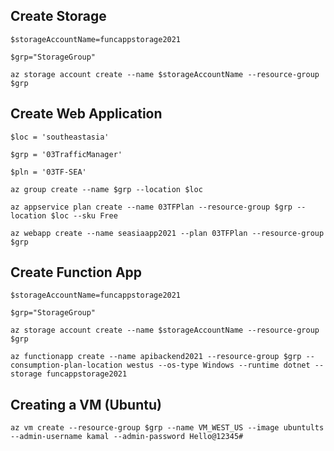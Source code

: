 ## Create Storage

`$storageAccountName=funcappstorage2021`

`$grp="StorageGroup"`

`az storage account create --name $storageAccountName --resource-group $grp`

## Create Web Application

`$loc = 'southeastasia'`

`$grp = '03TrafficManager'`

`$pln = '03TF-SEA'`

`az group create --name $grp --location $loc`

`az appservice plan create --name 03TFPlan --resource-group $grp --location $loc --sku Free`

`az webapp create --name seasiaapp2021 --plan 03TFPlan --resource-group $grp`

## Create Function App

`$storageAccountName=funcappstorage2021`

`$grp="StorageGroup"`

`az storage account create --name $storageAccountName --resource-group $grp`

`az functionapp create --name apibackend2021 --resource-group $grp --consumption-plan-location westus --os-type Windows --runtime dotnet --storage funcappstorage2021`

## Creating a VM (Ubuntu)

`az vm create --resource-group $grp --name VM_WEST_US --image ubuntults --admin-username kamal --admin-password Hello@12345#`